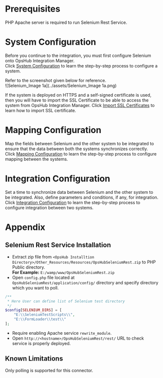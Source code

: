 # Prerequisites

PHP Apache server is required to run Selenium Rest Service.

# System Configuration

Before you continue to the integration, you must first configure Selenium onto OpsHub Integration Manager.  
Click [System Configuration](../integrate/system-configuration.md) to learn the step-by-step process to configure a system.

Refer to the screenshot given below for reference.  
![Selenium_Image 1a](../assets/Selenium_Image 1a.png)

If the system is deployed on HTTPS and a self-signed certificate is used, then you will have to import the SSL Certificate to be able to access the system from OpsHub Integration Manager. Click [Import SSL Certificates](../getting-started/ssl-certificate-configuration.md) to learn how to import SSL certificate.

# Mapping Configuration

Map the fields between Selenium and the other system to be integrated to ensure that the data between both the systems synchronizes correctly.  
Click [Mapping Configuration](../integrate/mapping-configuration.md) to learn the step-by-step process to configure mapping between the systems.

# Integration Configuration

Set a time to synchronize data between Selenium and the other system to be integrated. Also, define parameters and conditions, if any, for integration.  
Click [Integration Configuration](../integrate/integration-configuration.md) to learn the step-by-step process to configure integration between two systems.

# Appendix

## Selenium Rest Service Installation

* Extract zip file from `<OpsHub Installtion Directory>/Other_Resources/Resources/OpsHubSeleniumRest.zip` to PHP Public directory.  
  **For Example:** `E:/wamp/www/OpsHubSeleniumRest.zip`
* Open `config.php` file located at `OpsHubSeleniumRest/application/config/` directory and specify directory which you want to poll.

```php
/** 
 * Here User can define list of Selenium test directory 
 */
$config[SELENIUM_DIRS] = [
    "E:\\SeleniumTestScripts\\",
    "E:\\FormLoader\\test\\"
];
```
* Require enabling Apache service `rewrite_module`.  
* Open `http://<hostname>/OpsHubSeleniumRest/rest/` URL to check service is properly deployed.

## Known Limitations

Only polling is supported for this connector.